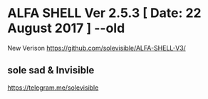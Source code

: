 # ALFA SHELL Ver 2.5.3 [ Date: 22 August 2017 ] --old
New Verison 
https://github.com/solevisible/ALFA-SHELL-V3/
## sole sad & Invisible ##
https://telegram.me/solevisible
